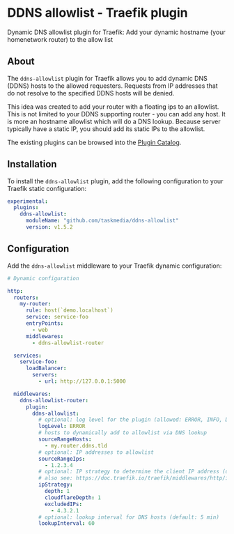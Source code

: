 # DDNS allowlist - Traefik plugin

Dynamic DNS allowlist plugin for Traefik: Add your dynamic hostname (your homenetwork router) to the allow list

## About

The `ddns-allowlist` plugin for Traefik allows you to add dynamic DNS (DDNS) hosts to the allowed requesters.
Requests from IP addresses that do not resolve to the specified DDNS hosts will be denied.

This idea was created to add your router with a floating ips to an allowlist.
This is not limited to your DDNS supporting router - you can add any host.
It is more an hostname allowlist which will do a DNS lookup.
Because server typically have a static IP, you should add its static IPs to the allowlist.

The existing plugins can be browsed into the [Plugin Catalog](https://plugins.traefik.io/plugins/66fef7d4573cd7803d65cb12/ddns-allowlist).

## Installation

To install the `ddns-allowlist` plugin, add the following configuration to your Traefik static configuration:

```yaml
experimental:
  plugins:
    ddns-allowlist:
      moduleName: "github.com/taskmedia/ddns-allowlist"
      version: v1.5.2
```

## Configuration

Add the `ddns-allowlist` middleware to your Traefik dynamic configuration:

```yaml
# Dynamic configuration

http:
  routers:
    my-router:
      rule: host(`demo.localhost`)
      service: service-foo
      entryPoints:
        - web
      middlewares:
        - ddns-allowlist-router

  services:
    service-foo:
      loadBalancer:
        servers:
          - url: http://127.0.0.1:5000

  middlewares:
    ddns-allowlist-router:
      plugin:
        ddns-allowlist:
          # optional: log level for the plugin (allowed: ERROR, INFO, DEBUG, default: ERROR)
          logLevel: ERROR
          # hosts to dynamically add to allowlist via DNS lookup
          sourceRangeHosts:
            - my.router.ddns.tld
          # optional: IP addresses to allowlist
          sourceRangeIps:
            - 1.2.3.4
          # optional: IP strategy to determine the client IP address (default: RemoteAddr)
          # also see: https://doc.traefik.io/traefik/middlewares/http/ipwhitelist/#ipstrategy
          ipStrategy:
            depth: 1
            cloudflareDepth: 1
            excludedIPs:
              - 4.3.2.1
          # optional: lookup interval for DNS hosts (default: 5 min)
          lookupInterval: 60
```
